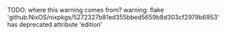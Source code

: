 

TODO: where this warning comes from?
warning: flake 'github:NixOS/nixpkgs/5272327b81ed355bbed5659b8d303cf2979b6953' has deprecated attribute 'edition'

